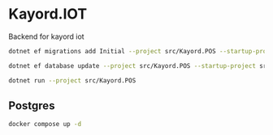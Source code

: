# Kayord.IOT

Backend for kayord iot

```bash
dotnet ef migrations add Initial --project src/Kayord.POS --startup-project src/Kayord.POS --output-dir Data/Migrations

dotnet ef database update --project src/Kayord.POS --startup-project src/Kayord.POS

dotnet run --project src/Kayord.POS
```

## Postgres

```bash
docker compose up -d
```

